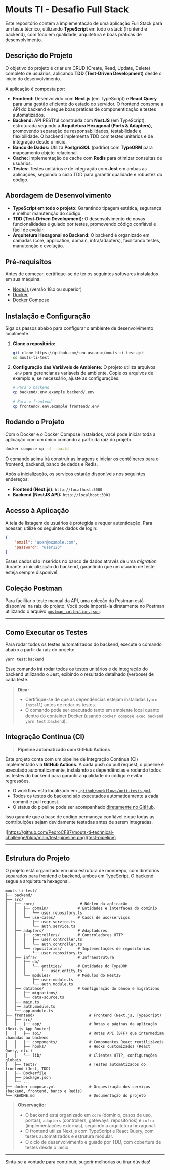 # Mouts TI - Desafio Full Stack

Este repositório contém a implementação de uma aplicação Full Stack para um teste técnico, utilizando **TypeScript** em todo o stack (frontend e backend), com foco em qualidade, arquitetura e boas práticas de desenvolvimento.

## Descrição do Projeto

O objetivo do projeto é criar um CRUD (Create, Read, Update, Delete) completo de usuários, aplicando **TDD (Test-Driven Development)** desde o início do desenvolvimento.

A aplicação é composta por:

-   **Frontend:** Desenvolvido com **Next.js** (em TypeScript) e **React Query** para uma gestão eficiente do estado do servidor. O frontend consome a API do backend e segue boas práticas de componentização e testes automatizados.
-   **Backend:** API RESTful construída com **NestJS** (em TypeScript), estruturada segundo a **Arquitetura Hexagonal (Ports & Adapters)**, promovendo separação de responsabilidades, testabilidade e flexibilidade. O backend implementa TDD com testes unitários e de integração desde o início.
-   **Banco de Dados:** Utiliza **PostgreSQL** (padrão) com **TypeORM** para mapeamento objeto-relacional.
-   **Cache:** Implementação de cache com **Redis** para otimizar consultas de usuários.
-   **Testes:** Testes unitários e de integração com **Jest** em ambas as aplicações, seguindo o ciclo TDD para garantir qualidade e robustez do código.

## Abordagem de Desenvolvimento

- **TypeScript em todo o projeto:** Garantindo tipagem estática, segurança e melhor manutenção do código.
- **TDD (Test-Driven Development):** O desenvolvimento de novas funcionalidades é guiado por testes, promovendo código confiável e fácil de evoluir.
- **Arquitetura Hexagonal no Backend:** O backend é organizado em camadas (core, application, domain, infra/adapters), facilitando testes, manutenção e evolução.

## Pré-requisitos

Antes de começar, certifique-se de ter os seguintes softwares instalados em sua máquina:

-   [Node.js](https://nodejs.org/) (versão 18.x ou superior)
-   [Docker](https://www.docker.com/get-started)
-   [Docker Compose](https://docs.docker.com/compose/install/)

## Instalação e Configuração

Siga os passos abaixo para configurar o ambiente de desenvolvimento localmente.

1.  **Clone o repositório:**
    ```bash
    git clone https://github.com/seu-usuario/mouts-ti-test.git
    cd mouts-ti-test
    ```

2.  **Configuração das Variáveis de Ambiente:**
    O projeto utiliza arquivos `.env` para gerenciar as variáveis de ambiente. Copie os arquivos de exemplo e, se necessário, ajuste as configurações.

    ```bash
    # Para o backend
    cp backend/.env.example backend/.env

    # Para o frontend
    cp frontend/.env.example frontend/.env
    ```

## Rodando o Projeto

Com o Docker e o Docker Compose instalados, você pode iniciar toda a aplicação com um único comando a partir da raiz do projeto.

```bash
docker compose up -d --build
```

O comando acima irá construir as imagens e iniciar os contêineres para o frontend, backend, banco de dados e Redis.

Após a inicialização, os serviços estarão disponíveis nos seguintes endereços:

-   **Frontend (Next.js):** `http://localhost:3000`
-   **Backend (NestJS API):** `http://localhost:3001`

## Acesso à Aplicação

A tela de listagem de usuários é protegida e requer autenticação. Para acessar, utilize os seguintes dados de login:

```json
{
    "email": "user@example.com",
    "password": "user123"
}
```

Esses dados são inseridos no banco de dados através de uma *migration* durante a inicialização do backend, garantindo que um usuário de teste esteja sempre disponível.

## Coleção Postman

Para facilitar o teste manual da API, uma coleção do Postman está disponível na raiz do projeto. Você pode importá-la diretamente no Postman utilizando o arquivo [`postman_collection.json`](./postman_collection.json).

---

## Como Executar os Testes

Para rodar todos os testes automatizados do backend, execute o comando abaixo a partir da raiz do projeto:

```bash
yarn test:backend
```

Esse comando irá rodar todos os testes unitários e de integração do backend utilizando o Jest, exibindo o resultado detalhado (verbose) de cada teste.

> **Dica:**
> - Certifique-se de que as dependências estejam instaladas (`yarn install`) antes de rodar os testes.
> - O comando pode ser executado tanto em ambiente local quanto dentro do container Docker (usando `docker compose exec backend yarn test:backend`).

## Integração Contínua (CI)

> **Pipeline automatizado com GitHub Actions**

Este projeto conta com um pipeline de Integração Contínua (CI) implementado via **GitHub Actions**. A cada push ou pull request, o pipeline é executado automaticamente, instalando as dependências e rodando todos os testes do backend para garantir a qualidade do código e evitar regressões.

- O workflow está localizado em [`.github/workflows/unit-tests.yml`](.github/workflows/unit-tests.yml).
- Todos os testes do backend são executados automaticamente a cada commit e pull request.
- O status do pipeline pode ser acompanhado [diretamente no GitHub](https://github.com/PedroCF87/mouts-ti-technical-challenge/actions/workflows/unit-tests.yml).

Isso garante que a base de código permaneça confiável e que todas as contribuições sejam devidamente testadas antes de serem integradas.

![https://github.com/PedroCF87/mouts-ti-technical-challenge/blob/main/test-pipeline.png](test-pipeline)

---

## Estrutura do Projeto

O projeto está organizado em uma estrutura de monorepo, com diretórios separados para frontend e backend, ambos em TypeScript. O backend segue a arquitetura hexagonal.

```
mouts-ti-test/
├── backend/
├── src/
│   ├── core/                    # Núcleo da aplicação
│   │   ├── domain/             # Entidades e interfaces do domínio
│   │   │   └── user.repository.ts
│   │   └── use-cases/          # Casos de uso/serviços
│   │       ├── user.service.ts
│   │       └── auth.service.ts
│   ├── adapters/               # Adaptadores
│   │   ├── controllers/        # Controladores HTTP
│   │   │   ├── user.controller.ts
│   │   │   └── auth.controller.ts
│   │   └── repositories/       # Implementações de repositórios
│   │       └── user.repository.ts
│   ├── infra/                  # Infraestrutura
│   │   ├── db/
│   │   │   └── entities/       # Entidades do TypeORM
│   │   │       └── user.entity.ts
│   │   └── modules/            # Módulos do NestJS
│   │       ├── user.module.ts
│   │       └── auth.module.ts
│   ├── database/               # Configuração do banco e migrations
│   │   ├── migrations/
│   │   └── data-source.ts
│   ├── main.ts
│   │── auth.module.ts
│   └── app.module.ts
├── frontend/                        # Frontend (Next.js, TypeScript)
│   ├── src/
│   │   ├── app/                     # Rotas e páginas da aplicação (Next.js App Router)
│   │   ├── api/                     # Rotas API (BFF) que intermediam chamadas ao backend
│   │   ├── components/              # Componentes React reutilizáveis
│   │   ├── hooks/                   # Hooks customizados (React Query, etc.)
│   │   └── lib/                     # Clientes HTTP, configurações globais
│   ├── tests/                       # Testes automatizados do frontend (Jest, TDD)
│   ├── Dockerfile
│   ├── package.json
│   └── ...
├── docker-compose.yml               # Orquestração dos serviços (backend, frontend, banco e Redis)
└── README.md                        # Documentação do projeto
```

> **Observação:**
> - O backend está organizado em `core` (domínio, casos de uso, portas), `adapters` (controllers, gateways, repositórios) e `infra` (implementações externas), seguindo a arquitetura hexagonal.
> - O frontend utiliza Next.js com TypeScript e React Query, com testes automatizados e estrutura modular.
> - O ciclo de desenvolvimento é guiado por TDD, com cobertura de testes desde o início.

---

Sinta-se à vontade para contribuir, sugerir melhorias ou tirar dúvidas!
